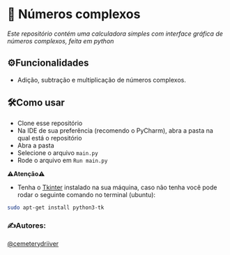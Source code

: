 # 🔢 Números complexos
_Este repositório contém uma calculadora simples com interface gráfica de números complexos, feita em python_

## ⚙️Funcionalidades
- Adição, subtração e multiplicação de números complexos.

## 🛠️Como usar
- Clone esse repositório
- Na IDE de sua preferência (recomendo o PyCharm), abra a pasta na qual está o repositório
- Abra a pasta
- Selecione o arquivo `main.py`
- Rode o arquivo em `Run main.py`


⚠️**Atenção**⚠️
- Tenha o [Tkinter](https://docs.python.org/3/library/tkinter.html) instalado na sua máquina, caso não tenha você pode rodar o seguinte comando no terminal (ubuntu):
```bash
sudo apt-get install python3-tk
```

### ✍️Autores:
[@cemeterydriiver](https://github.com/cemeterydriiver)

